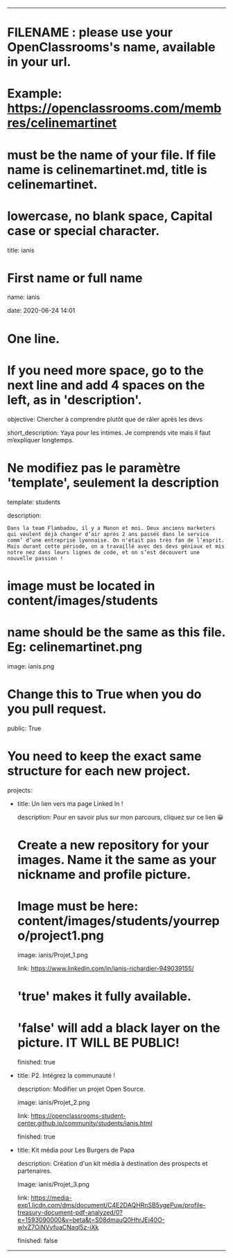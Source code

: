 ---


# FILENAME : please use your OpenClassrooms's name, available in your url.

# Example: https://openclassrooms.com/membres/celinemartinet

# must be the name of your file. If file name is celinemartinet.md, title is celinemartinet.

# lowercase, no blank space, Capital case or special character.

title: ianis


# First name or full name

name: ianis

date: 2020-06-24 14:01


# One line.

# If you need more space, go to the next line and add 4 spaces on the left, as in 'description'.

objective: Chercher à comprendre plutôt que de râler après les devs

short_description: Yaya pour les intimes. Je comprends vite mais il faut m’expliquer longtemps.


# Ne modifiez pas le paramètre 'template', seulement la description

template: students

description:

    Dans la team Flambadou, il y a Manon et moi. Deux anciens marketers qui veulent déjà changer d’air après 2 ans passés dans le service comm’ d’une entreprise lyonnaise. On n'était pas très fan de l’esprit. Mais durant cette période, on a travaillé avec des devs géniaux et mis notre nez dans leurs lignes de code, et on s’est découvert une nouvelle passion !


# image must be located in content/images/students

# name should be the same as this file. Eg: celinemartinet.png

image: ianis.png


# Change this to True when you do you pull request.

public: True


# You need to keep the exact same structure for each new project.

projects:

  - title: Un lien vers ma page Linked In !

    description: Pour en savoir plus sur mon parcours, cliquez sur ce lien 😀

    # Create a new repository for your images. Name it the same as your nickname and profile picture.

    # Image must be here: content/images/students/yourrepo/project1.png

    image: ianis/Projet_1.png

    link: https://www.linkedin.com/in/ianis-richardier-949039155/

    # 'true' makes it fully available.

    # 'false' will add a black layer on the picture. IT WILL BE PUBLIC!

    finished: true

  - title: P2. Intégrez la communauté !

    description: Modifier un projet Open Source.

    image: ianis/Projet_2.png

    link: https://openclassrooms-student-center.github.io/community/students/ianis.html

    finished: true

  - title: Kit média pour Les Burgers de Papa

    description: Création d'un kit média à destination des prospects et partenaires.

    image: ianis/Projet_3.png

    link: https://media-exp1.licdn.com/dms/document/C4E2DAQHRnSB5ygePuw/profile-treasury-document-pdf-analyzed/0?e=1593090000&v=beta&t=S08dmauQ0HhrJEj40O-wlvZ7OiNVvfuaCNaql5z-iXk

    finished: false

---